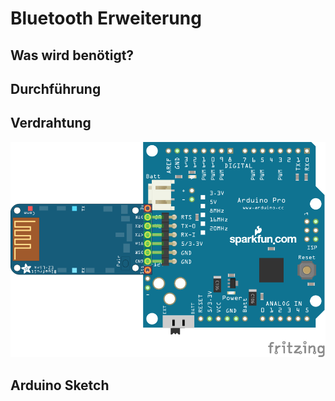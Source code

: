 # Bluetooth Erweiterung

## Was wird benötigt?

## Durchführung

## Verdrahtung

![Verdrahtung](../Fritzing/Bluetooth-Erweiterung_Steckplatine.png "Verdrahtung")

## Arduino Sketch

